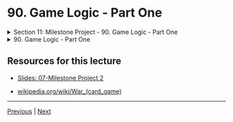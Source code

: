 # 90. Game Logic - Part One

<details>
  <summary> Section 11: Milestone Project - 90. Game Logic - Part One </summary>

<p align="center" >
    <img src="https://python-ds.s3.us-west-1.amazonaws.com/The-Complete-Python-Bootcamp-From-Zero-to-Hero-in-Python/imgs/90.1_Game-Logic-Part-One.png" width="90%" > 
    <img src="https://python-ds.s3.us-west-1.amazonaws.com/The-Complete-Python-Bootcamp-From-Zero-to-Hero-in-Python/imgs/90.2_Game-Logic-Part-One.png" width="90%" > 
    <img src="https://python-ds.s3.us-west-1.amazonaws.com/The-Complete-Python-Bootcamp-From-Zero-to-Hero-in-Python/imgs/90.3_Game-Logic-Part-One.png" width="90%" > 
    <img src="https://python-ds.s3.us-west-1.amazonaws.com/The-Complete-Python-Bootcamp-From-Zero-to-Hero-in-Python/imgs/90.4_Game-Logic-Part-One.png" width="90%" > 
    <img src="https://python-ds.s3.us-west-1.amazonaws.com/The-Complete-Python-Bootcamp-From-Zero-to-Hero-in-Python/imgs/90.5_Game-Logic-Part-One.png" width="90%" > 
    <img src="https://python-ds.s3.us-west-1.amazonaws.com/The-Complete-Python-Bootcamp-From-Zero-to-Hero-in-Python/imgs/90.6_Game-Logic-Part-One.png" width="90%" > 
    <img src="https://python-ds.s3.us-west-1.amazonaws.com/The-Complete-Python-Bootcamp-From-Zero-to-Hero-in-Python/imgs/90.7_Game-Logic-Part-One.png" width="90%" > 
    <img src="https://python-ds.s3.us-west-1.amazonaws.com/The-Complete-Python-Bootcamp-From-Zero-to-Hero-in-Python/imgs/90.8_Game-Logic-Part-One.png" width="90%" > 
    <img src="https://python-ds.s3.us-west-1.amazonaws.com/The-Complete-Python-Bootcamp-From-Zero-to-Hero-in-Python/imgs/90.9_Game-Logic-Part-One.png" width="90%" > 
    <img src="https://python-ds.s3.us-west-1.amazonaws.com/The-Complete-Python-Bootcamp-From-Zero-to-Hero-in-Python/imgs/90.10_Game-Logic-Part-One.png" width="90%" > 
    <img src="https://python-ds.s3.us-west-1.amazonaws.com/The-Complete-Python-Bootcamp-From-Zero-to-Hero-in-Python/imgs/90.11_Game-Logic-Part-One.png" width="90%" > 
    <img src="https://python-ds.s3.us-west-1.amazonaws.com/The-Complete-Python-Bootcamp-From-Zero-to-Hero-in-Python/imgs/90.12_Game-Logic-Part-One.png" width="90%" > 
    <img src="https://python-ds.s3.us-west-1.amazonaws.com/The-Complete-Python-Bootcamp-From-Zero-to-Hero-in-Python/imgs/90.13_Game-Logic-Part-One.png" width="90%" > 

</p> 

</details>

<details>
  <summary> 90. Game Logic - Part One </summary>

-   [Notebook: 00-Milestone-2-Warmup-Project.ipynb](https://github.com/BloomTech-DS/Complete-Python-3-Bootcamp/blob/master/08-Milestone%20Project%20-%202/00-Milestone-2-Warmup-Project.ipynb)

-   [Codebase: 00_Milestone_2_Warmup_Project.py](../../../codebase/python-camp/08-Milestone-Project-2/00_Milestone_2_Warmup_Project.py)

</details> 


## Resources for this lecture

-   [Slides: 07-Milestone Project 2](https://docs.google.com/presentation/d/1HWKmRVHqzpbDapeuKQF5EAWbU6bBROgqv-PsF9zsrbs/edit#slide=id.p)

-   [wikipedia.org/wiki/War_(card_game)](https://en.wikipedia.org/wiki/War_(card_game))

---

[Previous](./89_Player-Class.md) | [Next](./91_Game-Logic-Part-Two.md)